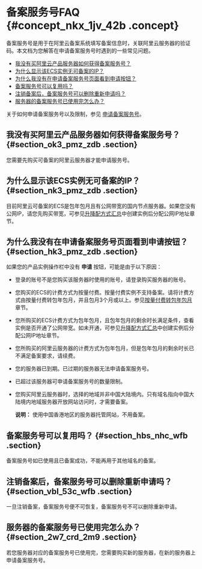 # 备案服务号FAQ {#concept_nkx_1jv_42b .concept}

备案服务号是用于在阿里云备案系统填写备案信息时，关联阿里云服务器的验证码。本文档为您解答在申请备案服务号时遇到的一些常见问题。

-   [我没有买阿里云产品服务器如何获得备案服务号？](intl.zh-CN/常见问题/备案场景及基本概念FAQ/备案服务号FAQ.md#section_ok3_pmz_zdb)
-   [为什么显示该ECS实例无可备案的IP？](intl.zh-CN/常见问题/备案场景及基本概念FAQ/备案服务号FAQ.md#section_nk3_pmz_zdb)
-   [为什么我没有在申请备案服务号页面看到申请按钮？](intl.zh-CN/常见问题/备案场景及基本概念FAQ/备案服务号FAQ.md#section_hk3_pmz_zdb)
-   [备案服务号可以复用吗？](intl.zh-CN/常见问题/备案场景及基本概念FAQ/备案服务号FAQ.md#section_hbs_nhc_wfb)
-   [注销备案后，备案服务号可以删除重新申请吗？](intl.zh-CN/常见问题/备案场景及基本概念FAQ/备案服务号FAQ.md#section_vbl_53c_wfb)
-   [服务器的备案服务号已使用完怎么办？](#section_2w7_crd_2m9)

关于如何申请备案服务号以及限制，参见 [申请备案服务号](../../../../intl.zh-CN/ICP备案前准备/托管服务器及接入检查/申请备案服务号.md)。

## 我没有买阿里云产品服务器如何获得备案服务号？ {#section_ok3_pmz_zdb .section}

您需要先购买可备案的阿里云服务器才能申请服务号。

## 为什么显示该ECS实例无可备案的IP？ {#section_nk3_pmz_zdb .section}

目前阿里云可备案的ECS是包年包月且有公网带宽的国内节点服务器。如果您没有公网IP，请您先购买带宽，可参见[升降配方式汇总](https://help.aliyun.com/document_detail/25437.html)中创建实例后分配公网IP地址章节。

## 为什么我没有在申请备案服务号页面看到申请按钮？ {#section_hk3_pmz_zdb .section}

如果您的产品实例操作栏中没有 **申请** 按钮，可能是由于以下原因：

-   登录的账号不是您购买该服务器时使用的账号，请登录购买服务器的账号。
-   您购买的ECS的计费方式为按量付费。按量付费实例不支持备案。请将计费方式由按量付费转包年包月，并且包月3个月或以上。参见[按量付费转包年包月](../../../../intl.zh-CN/产品定价/按量付费转预付费.md#)章节。
-   您所购买的ECS计费方式为包年包月，且包年包月的剩余时长满足条件，查看实例是否开通了公网带宽。如未开通，可参见[升降配方式汇总](https://help.aliyun.com/document_detail/25437.html)中创建实例后分配公网IP地址章节。
-   您所购买的阿里云服务器的计费方式为包年包月，但是包年包月的剩余时长已不满足备案要求，请续费。
-   您的服务器已到期。已过期的服务器无法申请备案服务号。
-   已超过该服务器可申请备案服务号的数量限制。
-   您购买阿里云服务器时，选择的地域并非中国大陆境内。只有域名指向中国大陆境内地域服务器开放网站访问时，才需要备案。

    **说明：** 使用中国香港地区的服务器托管网站，不用备案。


## 备案服务号可以复用吗？ {#section_hbs_nhc_wfb .section}

备案服务号如已使用且已备案成功，不能再用于其他域名的备案。

## 注销备案后，备案服务号可以删除重新申请吗？ {#section_vbl_53c_wfb .section}

一旦注销备案，备案服务号便不可恢复，备案服务号不可以删除重新申请。

## 服务器的备案服务号已使用完怎么办？ {#section_2w7_crd_2m9 .section}

若您服务器对应的备案服务号已使用完，您需要购买新的服务器，在新的服务器上申请备案服务号。

